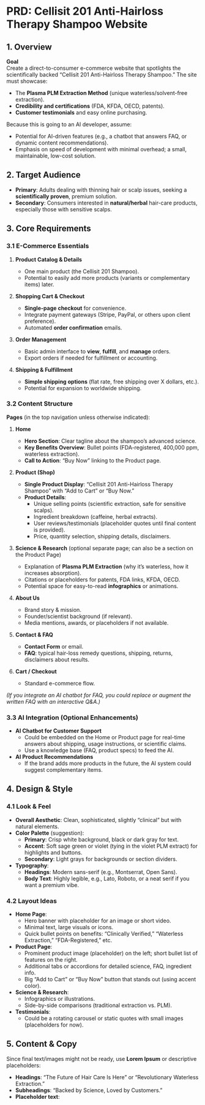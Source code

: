 # PRD: Cellisit 201 Anti-Hairloss Therapy Shampoo Website

## 1. Overview

**Goal**  
Create a direct-to-consumer e-commerce website that spotlights the scientifically backed “Cellisit 201 Anti-Hairloss Therapy Shampoo.” The site must showcase:
- The **Plasma PLM Extraction Method** (unique waterless/solvent-free extraction).
- **Credibility and certifications** (FDA, KFDA, OECD, patents).
- **Customer testimonials** and easy online purchasing.

Because this is going to an AI developer, assume:
- Potential for AI-driven features (e.g., a chatbot that answers FAQ, or dynamic content recommendations).
- Emphasis on speed of development with minimal overhead; a small, maintainable, low-cost solution.

## 2. Target Audience

- **Primary**: Adults dealing with thinning hair or scalp issues, seeking a **scientifically proven**, premium solution.
- **Secondary**: Consumers interested in **natural/herbal** hair-care products, especially those with sensitive scalps.

## 3. Core Requirements

### 3.1 E-Commerce Essentials

1. **Product Catalog & Details**  
   - One main product (the Cellisit 201 Shampoo).  
   - Potential to easily add more products (variants or complementary items) later.

2. **Shopping Cart & Checkout**  
   - **Single-page checkout** for convenience.  
   - Integrate payment gateways (Stripe, PayPal, or others upon client preference).  
   - Automated **order confirmation** emails.  

3. **Order Management**  
   - Basic admin interface to **view**, **fulfill**, and **manage** orders.  
   - Export orders if needed for fulfillment or accounting.

4. **Shipping & Fulfillment**  
   - **Simple shipping options** (flat rate, free shipping over X dollars, etc.).  
   - Potential for expansion to worldwide shipping.

### 3.2 Content Structure

**Pages** (in the top navigation unless otherwise indicated):

1. **Home**  
   - **Hero Section**: Clear tagline about the shampoo’s advanced science.  
   - **Key Benefits Overview**: Bullet points (FDA-registered, 400,000 ppm, waterless extraction).  
   - **Call to Action**: “Buy Now” linking to the Product page.

2. **Product (Shop)**  
   - **Single Product Display**: “Cellisit 201 Anti-Hairloss Therapy Shampoo” with “Add to Cart” or “Buy Now.”  
   - **Product Details**:  
     - Unique selling points (scientific extraction, safe for sensitive scalps).  
     - Ingredient breakdown (caffeine, herbal extracts).  
     - User reviews/testimonials (placeholder quotes until final content is provided).  
     - Price, quantity selection, shipping details, disclaimers.  

3. **Science & Research** (optional separate page; can also be a section on the Product Page)  
   - Explanation of **Plasma PLM Extraction** (why it’s waterless, how it increases absorption).  
   - Citations or placeholders for patents, FDA links, KFDA, OECD.  
   - Potential space for easy-to-read **infographics** or animations.

4. **About Us**  
   - Brand story & mission.  
   - Founder/scientist background (if relevant).  
   - Media mentions, awards, or placeholders if not available.

5. **Contact & FAQ**  
   - **Contact Form** or email.  
   - **FAQ**: typical hair-loss remedy questions, shipping, returns, disclaimers about results.  

6. **Cart / Checkout**  
   - Standard e-commerce flow.  

*(If you integrate an AI chatbot for FAQ, you could replace or augment the written FAQ with an interactive Q&A.)*

### 3.3 AI Integration (Optional Enhancements)

- **AI Chatbot for Customer Support**  
  - Could be embedded on the Home or Product page for real-time answers about shipping, usage instructions, or scientific claims.  
  - Use a knowledge base (FAQ, product specs) to feed the AI.  
- **AI Product Recommendations**  
  - If the brand adds more products in the future, the AI system could suggest complementary items.

## 4. Design & Style

### 4.1 Look & Feel

- **Overall Aesthetic**: Clean, sophisticated, slightly “clinical” but with natural elements.  
- **Color Palette** (suggestion):  
  - **Primary**: Crisp white background, black or dark gray for text.  
  - **Accent**: Soft sage green or violet (tying in the violet PLM extract) for highlights and buttons.  
  - **Secondary**: Light grays for backgrounds or section dividers.  
- **Typography**:  
  - **Headings**: Modern sans-serif (e.g., Montserrat, Open Sans).  
  - **Body Text**: Highly legible, e.g., Lato, Roboto, or a neat serif if you want a premium vibe.  

### 4.2 Layout Ideas

- **Home Page**:  
  - Hero banner with placeholder for an image or short video.  
  - Minimal text, large visuals or icons.  
  - Quick bullet points on benefits: “Clinically Verified,” “Waterless Extraction,” “FDA-Registered,” etc.
- **Product Page**:  
  - Prominent product image (placeholder) on the left; short bullet list of features on the right.  
  - Additional tabs or accordions for detailed science, FAQ, ingredient info.  
  - Big “Add to Cart” or “Buy Now” button that stands out (using accent color).
- **Science & Research**:  
  - Infographics or illustrations.  
  - Side-by-side comparisons (traditional extraction vs. PLM).
- **Testimonials**:  
  - Could be a rotating carousel or static quotes with small images (placeholders for now).  

## 5. Content & Copy

Since final text/images might not be ready, use **Lorem Ipsum** or descriptive placeholders:
- **Headings**: “The Future of Hair Care Is Here” or “Revolutionary Waterless Extraction.”  
- **Subheadings**: “Backed by Science, Loved by Customers.”  
- **Placeholder text**:  